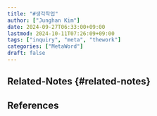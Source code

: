 ```yaml
---
title: "#생각작업"
author: ["Junghan Kim"]
date: 2024-09-27T06:33:00+09:00
lastmod: 2024-10-11T07:26:09+09:00
tags: ["inquiry", "meta", "thework"]
categories: ["MetaWord"]
draft: false
---
```


<!--more-->


## Related-Notes {#related-notes}

## References

<style>.csl-entry{text-indent: -1.5em; margin-left: 1.5em;}</style><div class="csl-bib-body">
</div>
